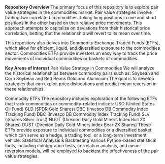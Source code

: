 **Repository Overview**
The primary focus of this repository is to explore pair value strategies in the commodities market. Pair value strategies involve trading two correlated commodities, taking long positions in one and short positions in the other based on their relative price movements. This approach attempts to capitalize on deviations from their historical price correlation, betting that the relationship will revert to its mean over time.

This repository also delves into Commodity Exchange-Traded Funds (ETFs), which allow for efficient, liquid, and diversified exposure to the commodities sector. Commodities ETFs provide investors an easy way to track the price movements of individual commodities or baskets of commodities.

**Key Areas of Interest**
Pair Value Strategy in Commodities
We will analyze the historical relationships between commodity pairs such as:
Soybean and Corn
Soybean and Red Beans
Gold and Aluminium
The goal is to develop strategies that can exploit price dislocations and predict mean reversion in these relationships.

Commodity ETFs
The repository includes exploration of the following ETFs that track commodities or commodity-related indices:
USO (United States Oil Fund)
GLD (SPDR Gold Shares)
DBC (Invesco DB Commodity Index Tracking Fund)
DBC (Invesco DB Commodity Index Tracking Fund)
SLV (iShares Silver Trust)
NUGT (Direxion Daily Gold Miners Index Bull 2X Shares)
DUST (Direxion Daily Gold Miners Index Bear 2X Shares)
These ETFs provide exposure to individual commodities or a diversified basket, which can serve as a hedge, a trading tool, or a long-term investment vehicle.
Statistical Analysis & Backtesting
Various Python-based statistical tools, including cointegration tests, correlation analysis, and mean-reversion models, will be employed to backtest the effectiveness of the pair value strategies.

